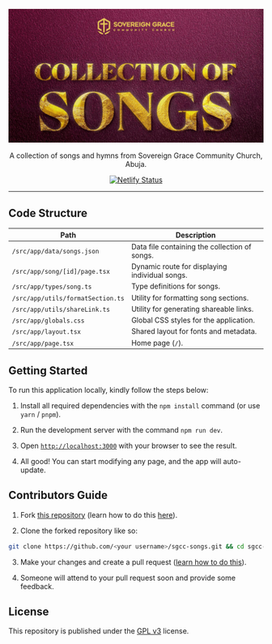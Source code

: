 <div align="center">

[![](./public/cover.png)](https://songs.sgcc.ng)

A collection of songs and hymns from Sovereign Grace Community Church, Abuja.

[![Netlify Status](https://api.netlify.com/api/v1/badges/d1bf82a6-b4cb-41fb-baba-2f50a290773c/deploy-status)](https://app.netlify.com/projects/sgcc-songs/deploys)

</div>

---

## Code Structure

| **Path**    | **Description**       |
| ----------- | --------------------- |
| `/src/app/data/songs.json`          | Data file containing the collection of songs.     |
| `/src/app/song/[id]/page.tsx`       | Dynamic route for displaying individual songs.  |
| `/src/app/types/song.ts`            | Type definitions for songs.                     |
| `/src/app/utils/formatSection.ts`   | Utility for formatting song sections.           |
| `/src/app/utils/shareLink.ts`       | Utility for generating shareable links.         |
| `/src/app/globals.css`              | Global CSS styles for the application.          |
| `/src/app/layout.tsx`               | Shared layout for fonts and metadata.           |
| `/src/app/page.tsx`                 | Home page (`/`).                                |

## Getting Started

To run this application locally, kindly follow the steps below:

1. Install all required dependencies with the `npm install` command (or use `yarn` / `pnpm`).

3. Run the development server with the command `npm run dev`.

4. Open [`http://localhost:3000`](http://localhost:3000) with your browser to see the result.

5. All good! You can start modifying any page, and the app will auto-update.


## Contributors Guide

1. Fork [this repository](https://github.com/SGCCAbuja/sgcc-songs) (learn how to do this [here](https://help.github.com/articles/fork-a-repo)).

2. Clone the forked repository like so:

```bash
git clone https://github.com/<your username>/sgcc-songs.git && cd sgcc-songs
```

3. Make your changes and create a pull request ([learn how to do this](https://docs.github.com/en/github/collaborating-with-issues-and-pull-requests/creating-a-pull-request)).

4. Someone will attend to your pull request soon and provide some feedback.

## License

This repository is published under the [GPL v3](LICENSE) license.
